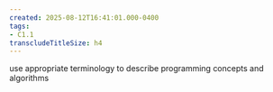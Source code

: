```yaml
---
created: 2025-08-12T16:41:01.000-0400
tags:
- C1.1
transcludeTitleSize: h4
---
```


use appropriate terminology to describe programming concepts and algorithms